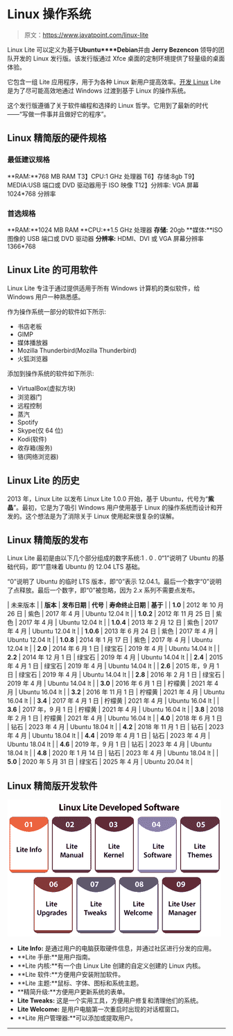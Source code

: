 # Linux 操作系统

> 原文：<https://www.javatpoint.com/linux-lite>

Linux Lite 可以定义为基于**Ubuntu****Debian**并由 **Jerry Bezencon** 领导的团队开发的 Linux 发行版。该发行版通过 Xfce 桌面的定制环境提供了轻量级的桌面体验。

它包含一组 Lite 应用程序，用于为各种 Linux 新用户提高效率。[开发 Linux](https://www.javatpoint.com/linux-tutorial) Lite 是为了尽可能高效地通过 Windows 过渡到基于 Linux 的操作系统。

这个发行版遵循了关于软件编程和选择的 Linux 哲学。它用到了最新的时代——“写做一件事并且做好它的程序”。

## Linux 精简版的硬件规格

### 最低建议规格

**RAM:**768 MB RAM
T3】CPU:1 GHz 处理器
T6】存储:8gb
T9】MEDIA:USB 端口或 DVD 驱动器用于 ISO 映像
T12】分辨率: VGA 屏幕 1024*768 分辨率

### 首选规格

**RAM:**1024 MB RAM
**CPU:**1.5 GHz 处理器
**存储:** 20gb
**媒体:**ISO 图像的 USB 端口或 DVD 驱动器
**分辨率:** HDMI、DVI 或 VGA 屏幕分辨率 1366*768

## Linux Lite 的可用软件

Linux Lite 专注于通过提供适用于所有 Windows 计算机的类似软件，给 Windows 用户一种熟悉感。

作为操作系统一部分的软件如下所示:

*   书店老板
*   GIMP
*   媒体播放器
*   Mozilla Thunderbird(Mozilla Thunderbird)
*   火狐浏览器

添加到操作系统的软件如下所示:

*   VirtualBox(虚拟方块)
*   浏览器门
*   远程控制
*   蒸汽
*   Spotify
*   Skype(仅 64 位)
*   Kodi(软件)
*   收存箱(服务)
*   铬(网络浏览器)

## Linux Lite 的历史

2013 年，Linux Lite 以发布 Linux Lite 1.0.0 开始，基于 Ubuntu，代号为“**紫晶**”。最初，它是为了吸引 Windows 用户使用基于 Linux 的操作系统而设计和开发的。这个想法是为了消除关于 Linux 使用起来很复杂的误解。

## Linux 精简版的发布

Linux Lite 最初是由以下几个部分组成的数字系统:1 . 0 . 0“1”说明了 Ubuntu 的基础代码，即“1”意味着 Ubuntu 的 12.04 LTS 基础。

“0”说明了 Ubuntu 的临时 LTS 版本，即“0”表示 12.04.1。最后一个数字“0”说明了点释放。最后一个数字，即“0”被忽略，因为 2.x 系列不需要点发布。

| 未来版本 |
| **版本** | **发布日期** | **代号** | **寿命终止日期** | **基于** |
| **1.0** | 2012 年 10 月 26 日 | 紫色 | 2017 年 4 月 | Ubuntu 12.04 lt |
| **1.0.2** | 2012 年 11 月 25 日 | 紫色 | 2017 年 4 月 | Ubuntu 12.04 lt |
| **1.0.4** | 2013 年 2 月 12 日 | 紫色 | 2017 年 4 月 | Ubuntu 12.04 lt |
| **1.0.6** | 2013 年 6 月 24 日 | 紫色 | 2017 年 4 月 | Ubuntu 12.04 lt |
| **1.0.8** | 2014 年 1 月 17 日 | 紫色 | 2017 年 4 月 | Ubuntu 12.04 lt |
| **2.0** | 2014 年 6 月 1 日 | 绿宝石 | 2019 年 4 月 | Ubuntu 14.04 lt |
| **2.2** | 2014 年 12 月 1 日 | 绿宝石 | 2019 年 4 月 | Ubuntu 14.04 lt |
| **2.4** | 2015 年 4 月 1 日 | 绿宝石 | 2019 年 4 月 | Ubuntu 14.04 lt |
| **2.6** | 2015 年，9 月 1 日 | 绿宝石 | 2019 年 4 月 | Ubuntu 14.04 lt |
| **2.8** | 2016 年 2 月 1 日 | 绿宝石 | 2019 年 4 月 | Ubuntu 14.04 lt |
| **3.0** | 2016 年 6 月 1 日 | 柠檬黄 | 2021 年 4 月 | Ubuntu 16.04 lt |
| **3.2** | 2016 年 11 月 1 日 | 柠檬黄 | 2021 年 4 月 | Ubuntu 16.04 lt |
| **3.4** | 2017 年 4 月 1 日 | 柠檬黄 | 2021 年 4 月 | Ubuntu 16.04 lt |
| **3.6** | 2017 年，9 月 1 日 | 柠檬黄 | 2021 年 4 月 | Ubuntu 16.04 lt |
| **3.8** | 2018 年 2 月 1 日 | 柠檬黄 | 2021 年 4 月 | Ubuntu 16.04 lt |
| **4.0** | 2018 年 6 月 1 日 | 钻石 | 2023 年 4 月 | Ubuntu 18.04 lt |
| **4.2** | 2018 年 11 月 1 日 | 钻石 | 2023 年 4 月 | Ubuntu 18.04 lt |
| **4.4** | 2019 年 4 月 1 日 | 钻石 | 2023 年 4 月 | Ubuntu 18.04 lt |
| **4.6** | 2019 年，9 月 1 日 | 钻石 | 2023 年 4 月 | Ubuntu 18.04 lt |
| **4.8** | 2020 年 1 月 14 日 | 钻石 | 2023 年 4 月 | Ubuntu 18.04 lt |
| **5.0** | 2020 年 5 月 31 日 | 绿宝石 | 2025 年 4 月 | Ubuntu 20.04 lt |

## Linux 精简版开发软件

![Linux Lite](img/82509440c91ae6b120eda4abee8b8f4a.png)

*   **Lite Info:** 是通过用户的电脑获取硬件信息，并通过社区进行分发的应用。
*   **Lite 手册:**是用户指南。
*   **Lite 内核:**有一个由 Linux Lite 创建的自定义创建的 Linux 内核。
*   **Lite 软件:**方便用户安装附加软件。
*   **Lite 主题:**鼠标、字体、图标和系统主题。
*   **精简升级:**方便用户更新系统的表单。
*   **Lite Tweaks:** 这是一个实用工具，方便用户修复和清理他们的系统。
*   **Lite Welcome:** 是用户电脑第一次重启时出现的对话框窗口。
*   **Lite 用户管理器:**可以添加或提取用户。

* * *